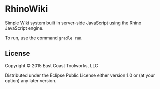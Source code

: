 # RhinoWiki

Simple Wiki system built in server-side JavaScript using the Rhino
JavaScript engine.

To run, use the command `gradle run`.

## License

Copyright © 2015 East Coast Toolworks, LLC

Distributed under the Eclipse Public License either version 1.0 or (at
your option) any later version.
